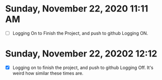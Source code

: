 # Sunday, November 22, 2020 11:11 AM
- [ ] Logging On to Finish the Project, and push to github 
Logging ON. 

# Sunday, November 22, 20202 12:12
- [x] Logging on to finish the project, and push to github 
Logging Off. It's weird how similar these times are. 
